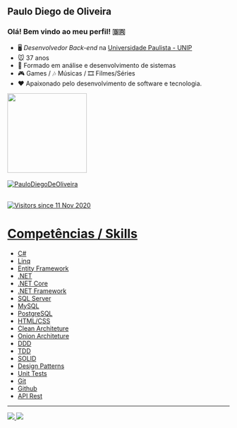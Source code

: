 ## Paulo Diego de Oliveira

### Olá! Bem vindo ao meu perfil! 🇧🇷

- 🖥️ *Desenvolvedor Back-end* na [Universidade Paulista - UNIP](https://www.unip.br/)
- 🐭 37 anos
- 👾 Formado em análise e desenvolvimento de sistemas
- 🎮 Games / 🎶 Músicas / 🎞 Filmes/Séries
- ❤ Apaixonado pelo desenvolvimento de software e tecnologia. 

<div>
  <a href="https://github.com/PauloDiegoDeOliveira">
  <img height="180em" src="https://github-readme-stats.vercel.app/api?username=PauloDiegoDeOliveira&show_icons=true&theme=tokyonight&include_all_commits=true&count_private=true"/>
  <!-- <img height="180em" src="https://github-readme-stats.vercel.app/api/top-langs/?username=PauloDiegoDeOliveira&layout=default&langs_count=7&theme=tokyonight"/> -->
</div>
  
  <br />
  
  <div>
  <img align="center" src="https://github-readme-stats.vercel.app/api/top-langs/?username=PauloDiegoDeOliveira&layout=compact&hide=html&theme=dark" alt="PauloDiegoDeOliveira" />
<div/>
    
<br />

![Visitors since 11 Nov 2020](http://estruyf-github.azurewebsites.net/api/VisitorHit?user=PauloDiegoDeOliveira&repo=PauloDiegoDeOliveira&countColor=%237B1E7A)

 # Competências / Skills
- C#
- Linq
- Entity Framework 
- .NET
- .NET Core
- .NET Framework
- SQL Server
- MySQL
- PostgreSQL
- HTML/CSS
- Clean Architeture
- Onion Architeture 
- DDD
- TDD
- SOLID
- Design Patterns
- Unit Tests
- Git
- Github
- API Rest
  
 <hr>
  
<div>
  <a href="https://www.instagram.com/paulodiegooliveira/" target="_blank"><img src="https://img.shields.io/badge/-Instagram-%23E4405F?style=for-the-badge&logo=instagram&logoColor=white" target="_blank">
  </a>
  <a href="https://www.linkedin.com/in/paulodiegodeoliveira" target="_blank"><img src="https://img.shields.io/badge/-LinkedIn-%230077B5?style=for-the-badge&logo=linkedin&logoColor=white"          target="_blank">
  </a> 
</div
